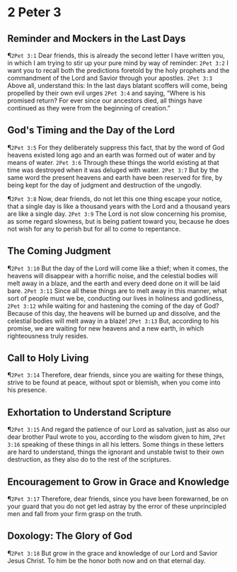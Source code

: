 # 2 Peter 3

## Reminder and Mockers in the Last Days
¶`2Pet 3:1` Dear friends, this is already the second letter I have written you, in which I am trying to stir up your pure mind by way of reminder:
`2Pet 3:2` I want you to recall both the predictions foretold by the holy prophets and the commandment of the Lord and Savior through your apostles.
`2Pet 3:3` Above all, understand this: In the last days blatant scoffers will come, being propelled by their own evil urges
`2Pet 3:4` and saying, “Where is his promised return? For ever since our ancestors died, all things have continued as they were from the beginning of creation.”

## God's Timing and the Day of the Lord
¶`2Pet 3:5` For they deliberately suppress this fact, that by the word of God heavens existed long ago and an earth was formed out of water and by means of water.
`2Pet 3:6` Through these things the world existing at that time was destroyed when it was deluged with water.
`2Pet 3:7` But by the same word the present heavens and earth have been reserved for fire, by being kept for the day of judgment and destruction of the ungodly.

¶`2Pet 3:8` Now, dear friends, do not let this one thing escape your notice, that a single day is like a thousand years with the Lord and a thousand years are like a single day.
`2Pet 3:9` The Lord is not slow concerning his promise, as some regard slowness, but is being patient toward you, because he does not wish for any to perish but for all to come to repentance.

## The Coming Judgment
¶`2Pet 3:10` But the day of the Lord will come like a thief; when it comes, the heavens will disappear with a horrific noise, and the celestial bodies will melt away in a blaze, and the earth and every deed done on it will be laid bare.
`2Pet 3:11` Since all these things are to melt away in this manner, what sort of people must we be, conducting our lives in holiness and godliness,
`2Pet 3:12` while waiting for and hastening the coming of the day of God? Because of this day, the heavens will be burned up and dissolve, and the celestial bodies will melt away in a blaze!
`2Pet 3:13` But, according to his promise, we are waiting for new heavens and a new earth, in which righteousness truly resides.

## Call to Holy Living
¶`2Pet 3:14` Therefore, dear friends, since you are waiting for these things, strive to be found at peace, without spot or blemish, when you come into his presence.

## Exhortation to Understand Scripture
¶`2Pet 3:15` And regard the patience of our Lord as salvation, just as also our dear brother Paul wrote to you, according to the wisdom given to him,
`2Pet 3:16` speaking of these things in all his letters. Some things in these letters are hard to understand, things the ignorant and unstable twist to their own destruction, as they also do to the rest of the scriptures.

## Encouragement to Grow in Grace and Knowledge
¶`2Pet 3:17` Therefore, dear friends, since you have been forewarned, be on your guard that you do not get led astray by the error of these unprincipled men and fall from your firm grasp on the truth.

## Doxology: The Glory of God
¶`2Pet 3:18` But grow in the grace and knowledge of our Lord and Savior Jesus Christ. To him be the honor both now and on that eternal day.

